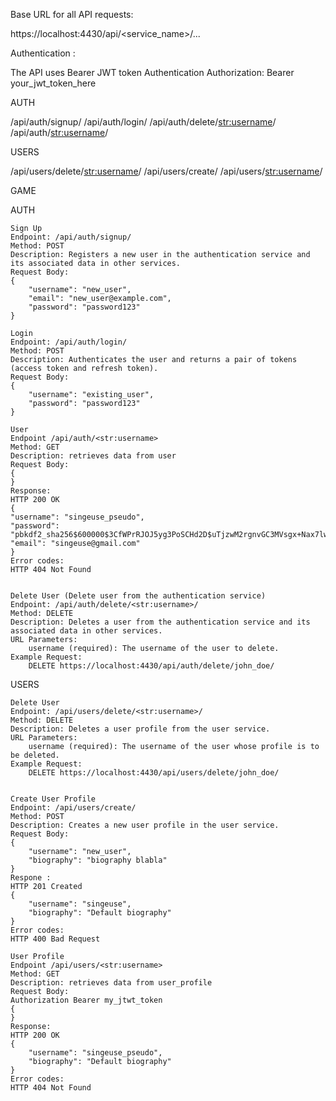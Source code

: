 Base URL for all API requests:

https://localhost:4430/api/<service_name>/...

Authentication :

The API uses Bearer JWT token Authentication
Authorization: Bearer your_jwt_token_here

AUTH

/api/auth/signup/
/api/auth/login/ 
/api/auth/delete/<str:username>/ 
/api/auth/<str:username>/

USERS

/api/users/delete/<str:username>/ 
/api/users/create/
/api/users/<str:username>/

GAME

AUTH

    Sign Up
    Endpoint: /api/auth/signup/
    Method: POST
    Description: Registers a new user in the authentication service and its associated data in other services.
    Request Body: 
    {
        "username": "new_user",
        "email": "new_user@example.com",
        "password": "password123"
    }

    Login
    Endpoint: /api/auth/login/
    Method: POST
    Description: Authenticates the user and returns a pair of tokens (access token and refresh token).
    Request Body:
    {
        "username": "existing_user",
        "password": "password123"
    }

    User 
    Endpoint /api/auth/<str:username>
    Method: GET 
    Description: retrieves data from user
    Request Body:
    {
    }
    Response:
    HTTP 200 OK
    {
    "username": "singeuse_pseudo",
    "password": "pbkdf2_sha256$600000$3CfWPrRJOJ5yg3PoSCHd2D$uTjzwM2rgnvGC3MVsgx+Nax7lwxGNP/V8nT4lxRRBQs=",
    "email": "singeuse@gmail.com"
    }
    Error codes:
    HTTP 404 Not Found


    Delete User (Delete user from the authentication service)
    Endpoint: /api/auth/delete/<str:username>/
    Method: DELETE
    Description: Deletes a user from the authentication service and its associated data in other services.
    URL Parameters:
        username (required): The username of the user to delete.
    Example Request:
        DELETE https://localhost:4430/api/auth/delete/john_doe/


USERS

    Delete User  
    Endpoint: /api/users/delete/<str:username>/
    Method: DELETE
    Description: Deletes a user profile from the user service.
    URL Parameters:
        username (required): The username of the user whose profile is to be deleted.
    Example Request:
        DELETE https://localhost:4430/api/users/delete/john_doe/


    Create User Profile 
    Endpoint: /api/users/create/
    Method: POST
    Description: Creates a new user profile in the user service.
    Request Body:
    {
        "username": "new_user",
        "biography": "biography blabla"
    }
    Respone :
    HTTP 201 Created
    {
        "username": "singeuse",
        "biography": "Default biography"
    }
    Error codes:
    HTTP 400 Bad Request

    User Profile
    Endpoint /api/users/<str:username>
    Method: GET 
    Description: retrieves data from user_profile
    Request Body:
    Authorization Bearer my_jtwt_token
    {
    }
    Response:
    HTTP 200 OK
    {
        "username": "singeuse_pseudo",
        "biography": "Default biography"
    }
    Error codes:
    HTTP 404 Not Found

